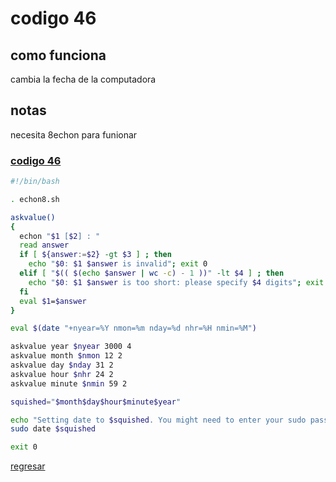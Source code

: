 # codigo 46
## como funciona
cambia la fecha de la computadora

## notas
necesita 8echon para funionar

### [codigo 46](Recipes/46setDate.sh)

```bash
#!/bin/bash

. echon8.sh

askvalue()
{
  echon "$1 [$2] : "
  read answer
  if [ ${answer:=$2} -gt $3 ] ; then
    echo "$0: $1 $answer is invalid"; exit 0
  elif [ "$(( $(echo $answer | wc -c) - 1 ))" -lt $4 ] ; then
    echo "$0: $1 $answer is too short: please specify $4 digits"; exit 0
  fi
  eval $1=$answer  
}

eval $(date "+nyear=%Y nmon=%m nday=%d nhr=%H nmin=%M")

askvalue year $nyear 3000 4
askvalue month $nmon 12 2
askvalue day $nday 31 2
askvalue hour $nhr 24 2
askvalue minute $nmin 59 2

squished="$month$day$hour$minute$year"

echo "Setting date to $squished. You might need to enter your sudo password:"
sudo date $squished

exit 0
```

[regresar](README.md)